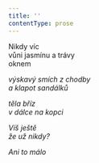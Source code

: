 ```yaml
---
title: ''
contentType: prose
---
```


  

Nikdy víc  
vůni jasmínu a trávy  
oknem

_výskavý smích z chodby  
a klapot sandálků_

_těla bříz  
v dálce na kopci_

_Víš ještě  
že už nikdy?_

_Ani to málo_
